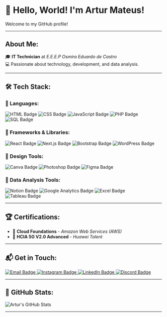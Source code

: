 # 👋 Hello, World! I'm **Artur Mateus**!  
Welcome to my GitHub profile!

---

## About Me:
🎓 **IT Technician** at _E.E.E.P Osmira Eduardo de Castro_  
💻 Passionate about technology, development, and data analysis.

---

## 🛠️ Tech Stack:

### 🔹 **Languages**:
![HTML Badge](https://img.shields.io/badge/HTML-E34F26?style=for-the-badge&logo=html5&logoColor=white)
![CSS Badge](https://img.shields.io/badge/CSS-1572B6?style=for-the-badge&logo=css3&logoColor=white)
![JavaScript Badge](https://img.shields.io/badge/JAVASCRIPT-F7DF1E?style=for-the-badge&logo=javascript&logoColor=black)
![PHP Badge](https://img.shields.io/badge/PHP-777BB4?style=for-the-badge&logo=php&logoColor=white)
![SQL Badge](https://img.shields.io/badge/SQL-003B57?style=for-the-badge&logo=postgresql&logoColor=white)

### 🔹 **Frameworks & Libraries**:

<p>
  <img src="https://img.shields.io/badge/React-61DAFB?style=for-the-badge&logo=react&logoColor=black" alt="React Badge" />
  <img src="https://img.shields.io/badge/Next.js-000000?style=for-the-badge&logo=nextdotjs&logoColor=white" alt="Next.js Badge" />
  <img src="https://img.shields.io/badge/Bootstrap-7952B3?style=for-the-badge&logo=bootstrap&logoColor=white" alt="Bootstrap Badge" />
  <img src="https://img.shields.io/badge/WordPress-21759B?style=for-the-badge&logo=wordpress&logoColor=white" alt="WordPress Badge" />
</p>


### 🔹 **Design Tools**:
![Canva Badge](https://img.shields.io/badge/Canva-00C4CC?style=for-the-badge&logo=canva&logoColor=white)
![Photoshop Badge](https://img.shields.io/badge/Photoshop-31A8FF?style=for-the-badge&logo=adobephotoshop&logoColor=white)
![Figma Badge](https://img.shields.io/badge/Figma-F24E1E?style=for-the-badge&logo=figma&logoColor=white)

### 🔹 **Data Analysis Tools**:
![Notion Badge](https://img.shields.io/badge/Notion-000000?style=for-the-badge&logo=notion&logoColor=white)
![Google Analytics Badge](https://img.shields.io/badge/Google_Analytics-E37400?style=for-the-badge&logo=googleanalytics&logoColor=white)
![Excel Badge](https://img.shields.io/badge/Excel-217346?style=for-the-badge&logo=microsoftexcel&logoColor=white)
![Tableau Badge](https://img.shields.io/badge/Tableau-E97627?style=for-the-badge&logo=tableau&logoColor=white)

---

## 🏆 Certifications:
- 🏅 **Cloud Foundations** - _Amazon Web Services (AWS)_  
- 🏅 **HCIA 5G V2.0 Advanced** - _Huawei Talent_

---

## 📬 Get in Touch:
<p>
  <a href="mailto:arturmateusdutrabck@gmail.com" target="_blank">
    <img src="https://img.shields.io/badge/Gmail-D14836?style=for-the-badge&logo=gmail&logoColor=white" alt="Email Badge" />
  </a>
  <a href="https://www.instagram.com/artzthedev" target="_blank">
    <img src="https://img.shields.io/badge/Instagram-E4405F?style=for-the-badge&logo=instagram&logoColor=white" alt="Instagram Badge" />
  </a>
  <a href="https://www.linkedin.com/in/artur-mateus-rabelo-dutra-a77445311/" target="_blank">
    <img src="https://img.shields.io/badge/LinkedIn-0A66C2?style=for-the-badge&logo=linkedin&logoColor=white" alt="LinkedIn Badge" />
  </a>
  <a href="https://discord.com/users/artzmatz" target="_blank">
    <img src="https://img.shields.io/badge/Discord-5865F2?style=for-the-badge&logo=discord&logoColor=white" alt="Discord Badge" />
  </a>
</p>


---

## 🎨 GitHub Stats:
![Artur's GitHub Stats](https://github-readme-stats.vercel.app/api?username=artzthedev&show_icons=true&theme=radical) 

---
